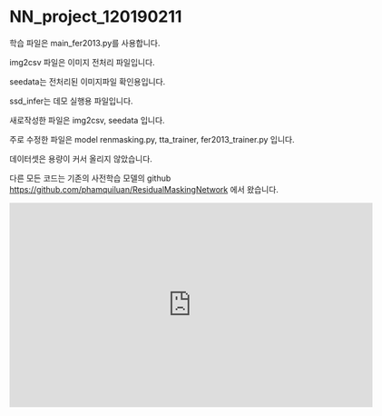 # NN_project_120190211



학습 파일은 main_fer2013.py를 사용합니다.

img2csv 파일은 이미지 전처리 파일입니다.

seedata는 전처리된 이미지파일 확인용입니다.

ssd_infer는 데모 실행용 파일입니다.

새로작성한 파일은 img2csv, seedata 입니다.

주로 수정한 파일은 model renmasking.py, tta_trainer, fer2013_trainer.py 입니다.

데이터셋은 용량이 커서 올리지 않았습니다.

다른 모든 코드는 기존의 사전학습 모델의 github https://github.com/phamquiluan/ResidualMaskingNetwork 에서 왔습니다.

<iframe width="640" height="360" src="https://www.youtube.com/embed/6Az2cNU7gUw" frameborder="0" gesture="media" allowfullscreen=""></iframe>

